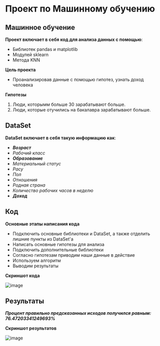 # **Проект по Машинному обучению**<br>
## Машинное обучение<br>
**Проект включает в себя код для анализа данных с помощью**:<br>
 * Библиотек pandas и matplotlib
 * Модулей sklearn
 * Метода KNN<br>

**Цель проекта**<br>
 * Проанализировав данные с помощью гипотез, узнать доход человека<br>

**Гипотезы**<br>
 1. Люди, которымм больше 30 зарабатывают больше.
 2. Люди, которые отучились на бакалавра зарабатывают больше.

## DataSet


**DataSet включает в себя такую информацию как**:<br>
 * ***Возраст***
 * _Рабочий класс_
 * ***Образование***
 * _Материальный статус_
 * _Расу_
 * _Пол_
 * _Отношения_
 * _Родная страна_
 * _Количество рабочих часов в неделю_
 * ***Доход***<br>

## Код

**Основные этапы написания кода**<br>
 * Подключить основные библиотеки и DataSet, а также отделить лишние пункты из DataSet'a
 * Написать основные гипотезы для анализа
 * Подключить дополнительные библиотеки
 * Согласно гипотезам приводим наши данные в действие
 * Используем алгоритм
 * Выводим результаты

**Скриншот кода**

![image](https://user-images.githubusercontent.com/93785206/142644644-59b59c01-8dbb-455e-b5f3-2ea9dd833b73.png)

## Результаты 
***Процент правильно предсказанных исходов получился равным: 76.47203341249693%***

**Скриншот результатов**

![image](https://user-images.githubusercontent.com/93785206/142645282-185c5e5d-ea8d-4bed-a37f-348485c47064.png)


 

